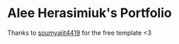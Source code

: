 # Alee Herasimiuk's Portfolio

Thanks to [soumyajit4419](https://github.com/soumyajit4419/Portfolio) for the free template <3